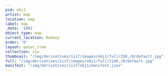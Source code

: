 ```yaml
---
pid: obj1
artist: map
location: map
label: map
_date: '1801'
object_type: map
current_location: Rumsey
order: '0'
layout: qatar_item
collection: riw
thumbnail: "/img/derivatives/iiif/images/obj1/full/250,/0/default.jpg"
full: "/img/derivatives/iiif/images/obj1/full/1140,/0/default.jpg"
manifest: "/img/derivatives/iiif/obj1/manifest.json"
---
```

